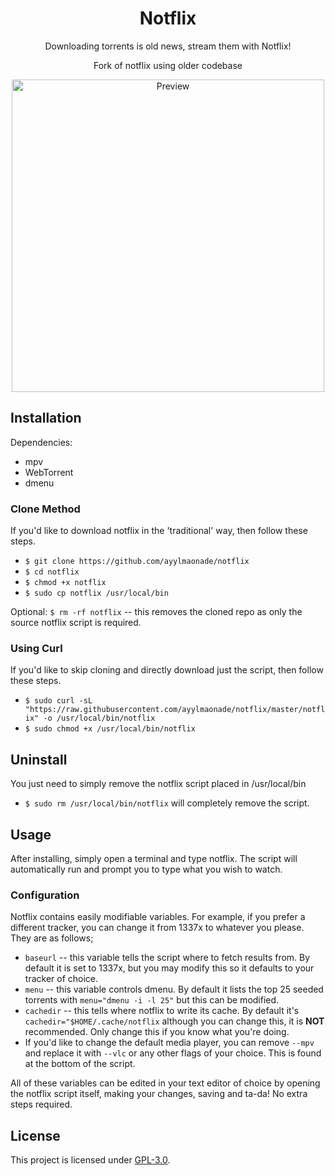 <h1 align="center">Notflix</h1>
<p align="center">Downloading torrents is old news, stream them with Notflix!</p>
<p align="center">Fork of notflix using older codebase</p>

<p align="center">
  <img src="./preview.gif" alt="Preview" width="500px">
</p>

## Installation
Dependencies:
* mpv
* WebTorrent
* dmenu

### Clone Method
If you'd like to download notflix in the 'traditional' way, then follow these steps.
* `$ git clone https://github.com/ayylmaonade/notflix`
* `$ cd notflix`
* `$ chmod +x notflix`
* `$ sudo cp notflix /usr/local/bin`

Optional: `$ rm -rf notflix` -- this removes the cloned repo as only the source notflix script is required.

### Using Curl
If you'd like to skip cloning and directly download just the script, then follow these steps.
* `$ sudo curl -sL "https://raw.githubusercontent.com/ayylmaonade/notflix/master/notflix" -o /usr/local/bin/notflix`
* `$ sudo chmod +x /usr/local/bin/notflix`

## Uninstall
You just need to simply remove the notflix script placed in /usr/local/bin
* `$ sudo rm /usr/local/bin/notflix` will completely remove the script.

## Usage
After installing, simply open a terminal and type notflix. The script will automatically run and prompt you to type what you wish to watch.

### Configuration
Notflix contains easily modifiable variables. For example, if you prefer a different tracker, you can change it from 1337x to whatever you please. They are as follows;
* `baseurl` -- this variable tells the script where to fetch results from. By default it is set to 1337x, but you may modify this so it defaults to your tracker of choice.
* `menu` -- this variable controls dmenu. By default it lists the top 25 seeded torrents with `menu="dmenu -i -l 25"` but this can be modified.
* `cachedir` -- this tells where notflix to write its cache. By default it's `cachedir="$HOME/.cache/notflix` although you can change this, it is **NOT** recommended. Only change this if you know what you're doing.
* If you'd like to change the default media player, you can remove `--mpv` and replace it with `--vlc` or any other flags of your choice. This is found at the bottom of the script.

All of these variables can be edited in your text editor of choice by opening the notflix script itself, making your changes, saving and ta-da! No extra steps required.

## License
This project is licensed under [GPL-3.0](https://raw.githubusercontent.com/Illumina/licenses/master/gpl-3.0.txt).

